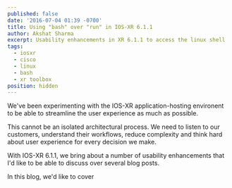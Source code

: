```yaml
---
published: false
date: '2016-07-04 01:39 -0700'
title: Using "bash" over "run" in IOS-XR 6.1.1
author: Akshat Sharma
excerpt: Usability enhancements in XR 6.1.1 to access the linux shell
tags:
  - iosxr
  - cisco
  - linux
  - bash
  - xr toolbox
position: hidden
---
```


We've been experimenting with the IOS-XR application-hosting environent to be able to streamline the user experience as much as possible.  

This cannot be an isolated architectural process. We need to listen to our customers, understand their workflows, reduce complexity and think hard about user experience for every decision we make.  
  
With IOS-XR 6.1.1, we bring about a number of usability enhancements that I'd like to be able to discuss over several blog posts.  

In this blog, we'd like to cover
